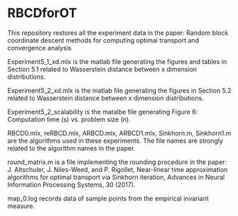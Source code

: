 # RBCDforOT
This repository restores all the experiment data in the paper: Random block coordinate descent methods for computing
optimal transport and convergence analysis

Experiment5_1_xd.mlx is the matlab file generating the figures and tables in Section 5.1 related to Wasserstein distance between x dimension distributions. 

Experiment5_2_xd.mlx is the matlab file generating the figures in Section 5.2 related to Wasserstein distance between x dimension distributions. 

Experiment5_2_scalability is the matalbe file generating Figure 6: Computation time (s) vs. problem size (n).

RBCD0.mlx, reRBCD.mlx, ARBCD.mlx, ARBCD1.mlx, Sinkhorn.m, Sinkhorn1.m are the algorithms used in these experiments. The file names are strongly related to the algorithm names in the paper. 

round_matrix.m is a file implementing the rounding procedure in the paper: J. Altschuler, J. Niles-Weed, and P. Rigollet, Near-linear time approximation algorithms for optimal transport via Sinkhorn iteration, Advances in Neural Information Processing Systems, 30 (2017).

map_0.log records data of sample points from the empirical invariant measure.
